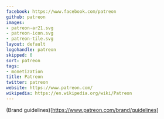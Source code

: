 ```yaml
---
facebook: https://www.facebook.com/patreon
github: patreon
images:
- patreon-ar21.svg
- patreon-icon.svg
- patreon-tile.svg
layout: default
logohandle: patreon
skipped: 0
sort: patreon
tags:
- monetization
title: Patreon
twitter: patreon
website: https://www.patreon.com/
wikipedia: https://en.wikipedia.org/wiki/Patreon
---
```


(Brand guidelines)[https://www.patreon.com/brand/guidelines]
